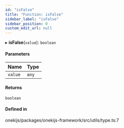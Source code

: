 ```yaml
---
id: "isFalse"
title: "Function: isFalse"
sidebar_label: "isFalse"
sidebar_position: 0
custom_edit_url: null
---
```


▸ **isFalse**(`value`): `boolean`

#### Parameters

| Name | Type |
| :------ | :------ |
| `value` | `any` |

#### Returns

`boolean`

#### Defined in

onekijs/packages/onekijs-framework/src/utils/type.ts:7
